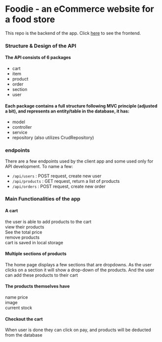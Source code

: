 # Foodie - an eCommerce website for a food store
This repo is the backend of the app. Click [here](https://github.com/qingqing0226/FoodStore-Frontend) to see the frontend.

### Structure & Design of the API
#### The API consists of 6 packages 
- cart
- item
- product
- order
- section
- user
#### Each package contains a full structure following MVC principle (adjusted a bit), and represents an entity/table in the database, it has:
- model
- controller
- service
- repository (also utilizes CrudRepository)

### endpoints
There are a few endpoints used by the client app and some used only for API development. To name a few:
- `/api/users` : POST request, create new user
- `/api/products` : GET request, return a list of products
- `/api/orders` : POST request, create new order


### Main Functionalities of the app
#### A cart

the user is able to add products to the cart  
view their products  
See the total price  
remove products  
cart is saved in local storage  

#### Multiple sections of products 

The home page displays a few sections that are dropdowns. As the user clicks on a section it will show a drop-down of the products. And the user can add these products to their cart

#### The products themselves have

name
price  
image  
current stock 

#### Checkout the cart  
When user is done they can click on pay, and products will be deducted from the database  
